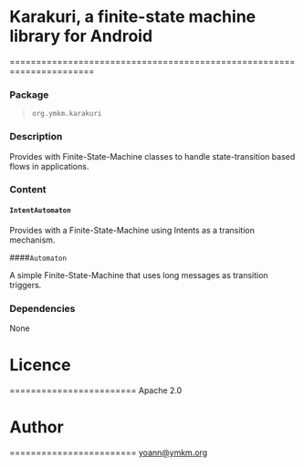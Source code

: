 # Karakuri, a finite-state machine library for Android
======================================================================


### Package

> `org.ymkm.karakuri`

### Description

Provides with Finite-State-Machine classes to handle state-transition based flows in applications.

### Content

#### `IntentAutomaton`

Provides with a Finite-State-Machine using Intents as a transition mechanism.

####`Automaton`

A simple Finite-State-Machine that uses long messages as transition triggers.

### Dependencies

None


# Licence
========================
Apache 2.0

# Author
========================
yoann@ymkm.org
